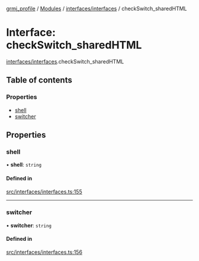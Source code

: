 [grmj_profile](../README.md) / [Modules](../modules.md) / [interfaces/interfaces](../modules/interfaces_interfaces.md) / checkSwitch\_sharedHTML

# Interface: checkSwitch\_sharedHTML

[interfaces/interfaces](../modules/interfaces_interfaces.md).checkSwitch_sharedHTML

## Table of contents

### Properties

- [shell](interfaces_interfaces.checkSwitch_sharedHTML.md#shell)
- [switcher](interfaces_interfaces.checkSwitch_sharedHTML.md#switcher)

## Properties

### shell

• **shell**: `string`

#### Defined in

[src/interfaces/interfaces.ts:155](https://github.com/Gordon2735/grmj_profile/blob/1239e9c/src/interfaces/interfaces.ts#L155)

___

### switcher

• **switcher**: `string`

#### Defined in

[src/interfaces/interfaces.ts:156](https://github.com/Gordon2735/grmj_profile/blob/1239e9c/src/interfaces/interfaces.ts#L156)
